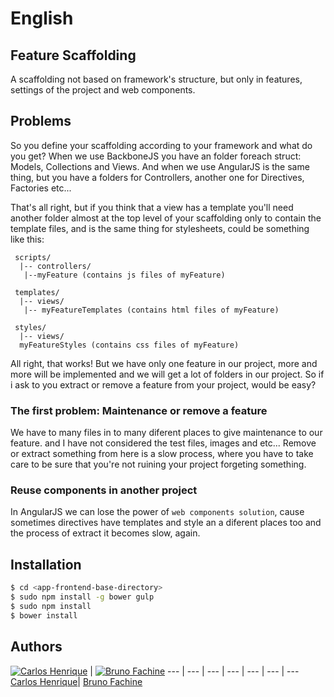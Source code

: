 
# English

## Feature Scaffolding
A scaffolding not based on framework's structure, but only in features, settings of the project and web components.

## Problems
So you define your scaffolding according to your framework and what do you get? 
When we use BackboneJS you have an folder foreach struct: Models, Collections and Views.
And when we use AngularJS is the same thing, but you have a folders for Controllers, another one for Directives, Factories etc...

That's all right, but if you think that a view has a template you'll need another folder almost at the top level of your scaffolding only to contain the template files, and is the same thing for stylesheets, could be something like this:
 ```
  scripts/
   |-- controllers/
    |--myFeature (contains js files of myFeature)
  
  templates/
   |-- views/
    |-- myFeatureTemplates (contains html files of myFeature)
  
  styles/
   |-- views/
   myFeatureStyles (contains css files of myFeature)
 ```
 
All right, that works! But we have only one feature in our project, more and more will be implemented and we will get a lot of folders in our project. So if i ask to you extract or remove a feature from your project, would be easy?

### The first problem: Maintenance or remove a feature
We have to many files in to many diferent places to give maintenance to our feature. and I have not considered the test files, images and etc...
 Remove or extract something from here is a slow process, where you have to take care to be sure that you're not ruining your project forgeting something.
 
### Reuse components in another project
In AngularJS we can lose the power of `web components solution`, cause sometimes directives have templates and style an a diferent places too and the process of extract it becomes slow, again.
      
    

## Installation

```bash
$ cd <app-frontend-base-directory>
$ sudo npm install -g bower gulp
$ sudo npm install
$ bower install
```

## Authors

[![Carlos Henrique](https://avatars0.githubusercontent.com/u/2482989?v=3&s=96)](https://github.com/GabrielGarcia1) | [![Bruno Fachine](https://avatars3.githubusercontent.com/u/3225834?v=3&s=96)](https://github.com/BrunoDF)
--- | --- | --- | --- | --- | --- | ---
[Carlos Henrique](https://github.com/carloshpds)| [Bruno Fachine](https://github.com/BrunoDF)
